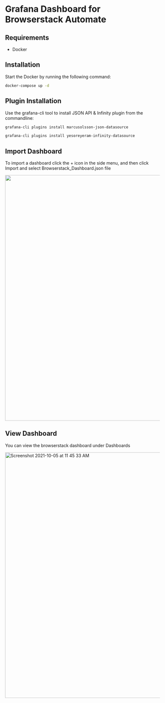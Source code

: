 # Grafana Dashboard for Browserstack Automate

## Requirements
- Docker

## Installation

Start the Docker by running the following command:

 ```sh
docker-compose up -d
```

## Plugin Installation

Use the grafana-cli tool to install JSON API & Infinity plugin from the commandline:

 ```sh
grafana-cli plugins install marcusolsson-json-datasource
```

 ```sh
 grafana-cli plugins install yesoreyeram-infinity-datasource
 ```

## Import Dashboard

To import a dashboard click the + icon in the side menu, and then click Import and select Browserstack_Dashboard.json file 

<img width="800" src="https://user-images.githubusercontent.com/79913684/135970160-fd3c3f08-f9b7-413e-8a6a-aad0a3c7c1d8.png">

## View Dashboard

You can view the browserstack dashboard under Dashboards 

<img width="800" alt="Screenshot 2021-10-05 at 11 45 33 AM" src="https://user-images.githubusercontent.com/79913684/135970325-ab41ee44-1818-4332-8e7a-a34c6a62698a.png">

